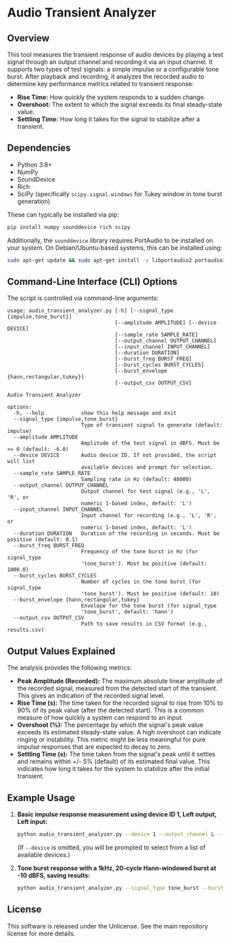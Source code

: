 # Audio Transient Analyzer

## Overview

This tool measures the transient response of audio devices by playing a test signal through an output channel and recording it via an input channel. It supports two types of test signals: a simple impulse or a configurable tone burst. After playback and recording, it analyzes the recorded audio to determine key performance metrics related to transient response:

*   **Rise Time:** How quickly the system responds to a sudden change.
*   **Overshoot:** The extent to which the signal exceeds its final steady-state value.
*   **Settling Time:** How long it takes for the signal to stabilize after a transient.

## Dependencies

*   Python 3.8+
*   NumPy
*   SoundDevice
*   Rich
*   SciPy (specifically `scipy.signal.windows` for Tukey window in tone burst generation)

These can typically be installed via pip:
```bash
pip install numpy sounddevice rich scipy
```
Additionally, the `sounddevice` library requires PortAudio to be installed on your system.
On Debian/Ubuntu-based systems, this can be installed using:
```bash
sudo apt-get update && sudo apt-get install -y libportaudio2 portaudio19-dev
```

## Command-Line Interface (CLI) Options

The script is controlled via command-line arguments:

```
usage: audio_transient_analyzer.py [-h] [--signal_type {impulse,tone_burst}]
                                   [--amplitude AMPLITUDE] [--device DEVICE]
                                   [--sample_rate SAMPLE_RATE]
                                   [--output_channel OUTPUT_CHANNEL]
                                   [--input_channel INPUT_CHANNEL]
                                   [--duration DURATION]
                                   [--burst_freq BURST_FREQ]
                                   [--burst_cycles BURST_CYCLES]
                                   [--burst_envelope {hann,rectangular,tukey}]
                                   [--output_csv OUTPUT_CSV]

Audio Transient Analyzer

options:
  -h, --help            show this help message and exit
  --signal_type {impulse,tone_burst}
                        Type of transient signal to generate (default: impulse)
  --amplitude AMPLITUDE
                        Amplitude of the test signal in dBFS. Must be <= 0 (default: -6.0)
  --device DEVICE       Audio device ID. If not provided, the script will list
                        available devices and prompt for selection.
  --sample_rate SAMPLE_RATE
                        Sampling rate in Hz (default: 48000)
  --output_channel OUTPUT_CHANNEL
                        Output channel for test signal (e.g., 'L', 'R', or
                        numeric 1-based index, default: 'L')
  --input_channel INPUT_CHANNEL
                        Input channel for recording (e.g., 'L', 'R', or
                        numeric 1-based index, default: 'L')
  --duration DURATION   Duration of the recording in seconds. Must be positive (default: 0.1)
  --burst_freq BURST_FREQ
                        Frequency of the tone burst in Hz (for signal_type
                        'tone_burst'). Must be positive (default: 1000.0)
  --burst_cycles BURST_CYCLES
                        Number of cycles in the tone burst (for signal_type
                        'tone_burst'). Must be positive (default: 10)
  --burst_envelope {hann,rectangular,tukey}
                        Envelope for the tone burst (for signal_type
                        'tone_burst', default: 'hann')
  --output_csv OUTPUT_CSV
                        Path to save results in CSV format (e.g., results.csv)
```

## Output Values Explained

The analysis provides the following metrics:

*   **Peak Amplitude (Recorded):** The maximum absolute linear amplitude of the recorded signal, measured from the detected start of the transient. This gives an indication of the recorded signal level.
*   **Rise Time (s):** The time taken for the recorded signal to rise from 10% to 90% of its peak value (after the detected start). This is a common measure of how quickly a system can respond to an input.
*   **Overshoot (%):** The percentage by which the signal's peak value exceeds its estimated steady-state value. A high overshoot can indicate ringing or instability. This metric might be less meaningful for pure impulse responses that are expected to decay to zero.
*   **Settling Time (s):** The time taken from the signal's peak until it settles and remains within +/- 5% (default) of its estimated final value. This indicates how long it takes for the system to stabilize after the initial transient.

## Example Usage

1.  **Basic impulse response measurement using device ID 1, Left output, Left input:**
    ```bash
    python audio_transient_analyzer.py --device 1 --output_channel L --input_channel L
    ```
    (If `--device` is omitted, you will be prompted to select from a list of available devices.)

2.  **Tone burst response with a 1kHz, 20-cycle Hann-windowed burst at -10 dBFS, saving results:**
    ```bash
    python audio_transient_analyzer.py --signal_type tone_burst --burst_freq 1000 --burst_cycles 20 --burst_envelope hann --amplitude -10 --device 1 --output_csv transient_results.csv
    ```

## License

This software is released under the Unlicense. See the main repository license for more details.
